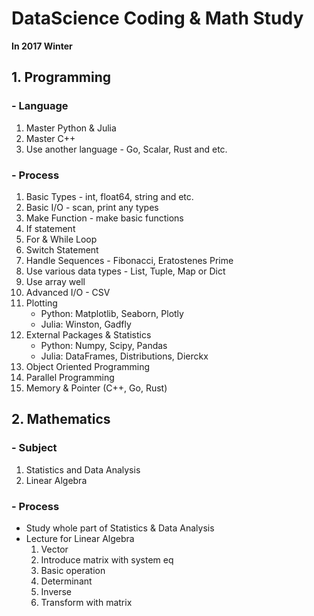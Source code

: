 # DataScience Coding & Math Study
**In 2017 Winter**

## 1. Programming

### - Language

1. Master Python & Julia
2. Master C++
3. Use another language - Go, Scalar, Rust and etc.

### - Process

1. Basic Types - int, float64, string and etc.
2. Basic I/O - scan, print any types
3. Make Function - make basic functions
4. If statement
5. For & While Loop
6. Switch Statement
7. Handle Sequences - Fibonacci, Eratostenes Prime
8. Use various data types - List, Tuple, Map or Dict
9. Use array well
10. Advanced I/O - CSV
11. Plotting
    * Python: Matplotlib, Seaborn, Plotly
    * Julia: Winston, Gadfly
12. External Packages & Statistics
    * Python: Numpy, Scipy, Pandas
    * Julia: DataFrames, Distributions, Dierckx
13. Object Oriented Programming
14. Parallel Programming
15. Memory & Pointer (C++, Go, Rust)

## 2. Mathematics

### - Subject

1. Statistics and Data Analysis
2. Linear Algebra

### - Process

* Study whole part of Statistics & Data Analysis
* Lecture for Linear Algebra
    1. Vector
    2. Introduce matrix with system eq
    3. Basic operation
    4. Determinant
    5. Inverse
    6. Transform with matrix
